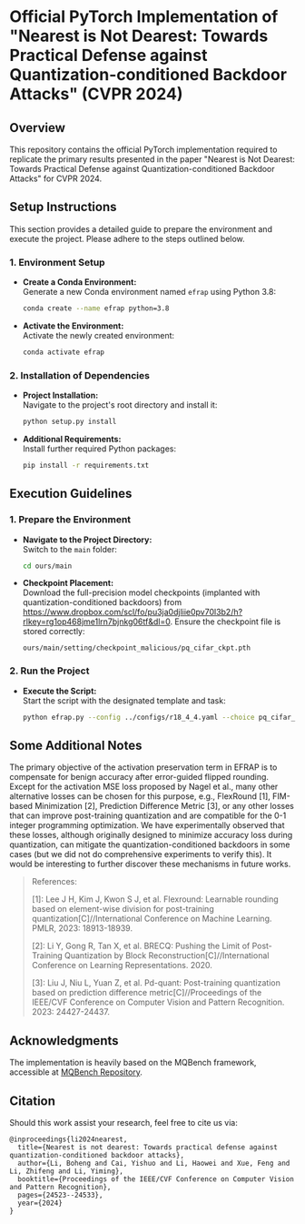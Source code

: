 # Official PyTorch Implementation of "Nearest is Not Dearest: Towards Practical Defense against Quantization-conditioned Backdoor Attacks" (CVPR 2024)

## Overview

This repository contains the official PyTorch implementation required to replicate the primary results presented in the paper "Nearest is Not Dearest: Towards Practical Defense against Quantization-conditioned Backdoor Attacks" for CVPR 2024.

## Setup Instructions

This section provides a detailed guide to prepare the environment and execute the project. Please adhere to the steps outlined below.

### 1. Environment Setup

   - **Create a Conda Environment:**  
     Generate a new Conda environment named `efrap` using Python 3.8:
     ```bash
     conda create --name efrap python=3.8
     ```

   - **Activate the Environment:**  
     Activate the newly created environment:
     ```bash
     conda activate efrap
     ```

### 2. Installation of Dependencies

   - **Project Installation:**  
     Navigate to the project's root directory and install it:
     ```bash
     python setup.py install
     ```

   - **Additional Requirements:**  
     Install further required Python packages:
     ```bash
     pip install -r requirements.txt
     ```

## Execution Guidelines

### 1. Prepare the Environment

   - **Navigate to the Project Directory:**  
     Switch to the `main` folder:
     ```bash
     cd ours/main
     ```

   - **Checkpoint Placement:**  
     Download the full-precision model checkpoints (implanted with quantization-conditioned backdoors) from https://www.dropbox.com/scl/fo/pu3ja0djliie0pv70l3b2/h?rlkey=rg1op468jme1lrn7bjnkg06tf&dl=0. 
     Ensure the checkpoint file is stored correctly:
     ```
     ours/main/setting/checkpoint_malicious/pq_cifar_ckpt.pth
     ```

### 2. Run the Project

   - **Execute the Script:**  
     Start the script with the designated template and task:
     ```bash
     python efrap.py --config ../configs/r18_4_4.yaml --choice pq_cifar_fp
     ```

## Some Additional Notes

The primary objective of the activation preservation term in EFRAP is to compensate for benign accuracy after error-guided flipped rounding. Except for the activation MSE loss proposed by Nagel et al., many other alternative losses can be chosen for this purpose, e.g., FlexRound [1], FIM-based Minimization [2], Prediction Difference Metric [3], or any other losses that can improve post-training quantization and are compatible for the 0-1 integer programming optimization. We have experimentally observed that these losses, although originally designed to minimize accuracy loss during quantization, can mitigate the quantization-conditioned backdoors in some cases (but we did not do comprehensive experiments to verify this). It would be interesting to further discover these mechanisms in future works.

> References:
>
> [1]: Lee J H, Kim J, Kwon S J, et al. Flexround: Learnable rounding based on element-wise division for post-training quantization[C]//International Conference on Machine Learning. PMLR, 2023: 18913-18939.
>
> [2]: Li Y, Gong R, Tan X, et al. BRECQ: Pushing the Limit of Post-Training Quantization by Block Reconstruction[C]//International Conference on Learning Representations. 2020.
>
> [3]: Liu J, Niu L, Yuan Z, et al. Pd-quant: Post-training quantization based on prediction difference metric[C]//Proceedings of the IEEE/CVF Conference on Computer Vision and Pattern Recognition. 2023: 24427-24437.


## Acknowledgments

The implementation is heavily based on the MQBench framework, accessible at [MQBench Repository](https://github.com/ModelTC/MQBench).

## Citation

Should this work assist your research, feel free to cite us via:

```
@inproceedings{li2024nearest,
  title={Nearest is not dearest: Towards practical defense against quantization-conditioned backdoor attacks},
  author={Li, Boheng and Cai, Yishuo and Li, Haowei and Xue, Feng and Li, Zhifeng and Li, Yiming},
  booktitle={Proceedings of the IEEE/CVF Conference on Computer Vision and Pattern Recognition},
  pages={24523--24533},
  year={2024}
}
```
